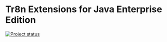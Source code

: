 Tr8n Extensions for Java Enterprise Edition
==

[![Project status](http://stillmaintained.com/tr8n/tr8n_j2ee_clientsdk.png)](http://stillmaintained.com/tr8n/tr8n_j2ee_clientsdk.png)
